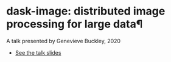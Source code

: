 # dask-image: distributed image processing for large data¶

A talk presented by Genevieve Buckley, 2020

* [See the talk slides](https://genevievebuckley.github.io/pyconau-2020-talk/)
